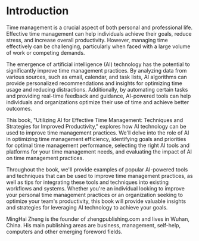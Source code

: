 # Introduction

Time management is a crucial aspect of both personal and professional life. Effective time management can help individuals achieve their goals, reduce stress, and increase overall productivity. However, managing time effectively can be challenging, particularly when faced with a large volume of work or competing demands.

The emergence of artificial intelligence (AI) technology has the potential to significantly improve time management practices. By analyzing data from various sources, such as email, calendar, and task lists, AI algorithms can provide personalized recommendations and insights for optimizing time usage and reducing distractions. Additionally, by automating certain tasks and providing real-time feedback and guidance, AI-powered tools can help individuals and organizations optimize their use of time and achieve better outcomes.

This book, "Utilizing AI for Effective Time Management: Techniques and Strategies for Improved Productivity," explores how AI technology can be used to improve time management practices. We'll delve into the role of AI in optimizing time management efficiency, identifying goals and priorities for optimal time management performance, selecting the right AI tools and platforms for your time management needs, and evaluating the impact of AI on time management practices.

Throughout the book, we'll provide examples of popular AI-powered tools and techniques that can be used to improve time management practices, as well as tips for integrating these tools and techniques into existing workflows and systems. Whether you're an individual looking to improve your personal time management practices or an organization seeking to optimize your team's productivity, this book will provide valuable insights and strategies for leveraging AI technology to achieve your goals.

MingHai Zheng is the founder of zhengpublishing.com and lives in Wuhan, China. His main publishing areas are business, management, self-help, computers and other emerging foreword fields.
